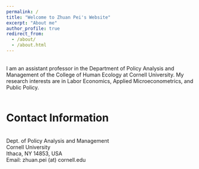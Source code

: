 ```yaml
---
permalink: /
title: "Welcome to Zhuan Pei's Website"
excerpt: "About me"
author_profile: true
redirect_from: 
  - /about/
  - /about.html
---
```

<br>
I am an assistant professor in the Department of Policy Analysis and Management of the College of Human Ecology at Cornell University. My research interests are in Labor Economics, Applied Microeconometrics, and Public Policy.
<br>
<br>

Contact Information 
======

<br>
Dept. of Policy Analysis and Management<br>
Cornell University<br>
Ithaca, NY 14853, USA<br>
Email:  zhuan.pei (at) cornell.edu

